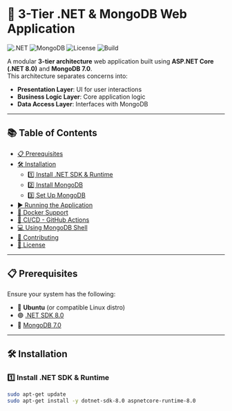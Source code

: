 # 🚀 3-Tier .NET & MongoDB Web Application

![.NET](https://img.shields.io/badge/.NET-8.0-purple?logo=dotnet)
![MongoDB](https://img.shields.io/badge/MongoDB-7.0-green?logo=mongodb)
![License](https://img.shields.io/github/license/yourusername/your-repo)
![Build](https://github.com/yourusername/your-repo/actions/workflows/dotnet.yml/badge.svg)

A modular **3-tier architecture** web application built using **ASP.NET Core (.NET 8.0)** and **MongoDB 7.0**.  
This architecture separates concerns into:
- **Presentation Layer**: UI for user interactions
- **Business Logic Layer**: Core application logic
- **Data Access Layer**: Interfaces with MongoDB

---

## 📚 Table of Contents

- [📋 Prerequisites](#-prerequisites)
- [🛠 Installation](#-installation)
  - [1️⃣ Install .NET SDK & Runtime](#1️⃣-install-net-sdk--runtime)
  - [2️⃣ Install MongoDB](#2️⃣-install-mongodb)
  - [3️⃣ Set Up MongoDB](#3️⃣-set-up-mongodb)
- [▶️ Running the Application](#️-running-the-application)
- [🐳 Docker Support](#-docker-support)
- [🤖 CI/CD - GitHub Actions](#-cicd---github-actions)
- [💻 Using MongoDB Shell](#-using-mongodb-shell)
- [🤝 Contributing](#-contributing)
- [🪪 License](#-license)

---

## 📋 Prerequisites

Ensure your system has the following:

- 🐧 **Ubuntu** (or compatible Linux distro)
- 🟣 [.NET SDK 8.0](https://dotnet.microsoft.com/download/dotnet/8.0)  
- 🍃 [MongoDB 7.0](https://www.mongodb.com/try/download/community)

---

## 🛠 Installation

### 1️⃣ Install .NET SDK & Runtime

```bash
sudo apt-get update
sudo apt-get install -y dotnet-sdk-8.0 aspnetcore-runtime-8.0

